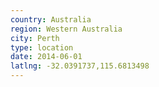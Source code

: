 ```yaml
---
country: Australia
region: Western Australia
city: Perth
type: location
date: 2014-06-01
latlng: -32.0391737,115.6813498
---
```

